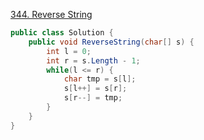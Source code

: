 [344. Reverse String](https://leetcode.com/problems/reverse-string)

```cs
public class Solution {
    public void ReverseString(char[] s) {
        int l = 0;
        int r = s.Length - 1;
        while(l <= r) {
            char tmp = s[l];
            s[l++] = s[r];
            s[r--] = tmp;
        }
    }
}

```
